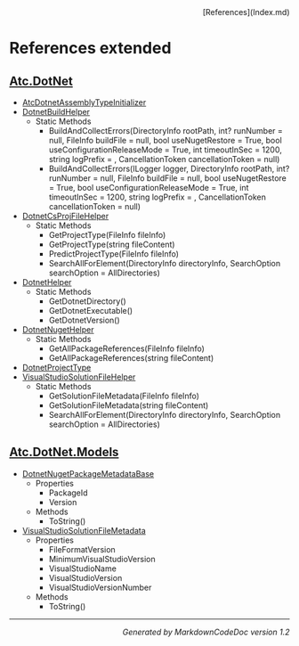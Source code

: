 <div style='text-align: right'>
[References](Index.md)
</div>

# References extended

## [Atc.DotNet](Atc.DotNet.md)

- [AtcDotnetAssemblyTypeInitializer](Atc.DotNet.md#atcdotnetassemblytypeinitializer)
- [DotnetBuildHelper](Atc.DotNet.md#dotnetbuildhelper)
  -  Static Methods
     - BuildAndCollectErrors(DirectoryInfo rootPath, int? runNumber = null, FileInfo buildFile = null, bool useNugetRestore = True, bool useConfigurationReleaseMode = True, int timeoutInSec = 1200, string logPrefix = , CancellationToken cancellationToken = null)
     - BuildAndCollectErrors(ILogger logger, DirectoryInfo rootPath, int? runNumber = null, FileInfo buildFile = null, bool useNugetRestore = True, bool useConfigurationReleaseMode = True, int timeoutInSec = 1200, string logPrefix = , CancellationToken cancellationToken = null)
- [DotnetCsProjFileHelper](Atc.DotNet.md#dotnetcsprojfilehelper)
  -  Static Methods
     - GetProjectType(FileInfo fileInfo)
     - GetProjectType(string fileContent)
     - PredictProjectType(FileInfo fileInfo)
     - SearchAllForElement(DirectoryInfo directoryInfo, SearchOption searchOption = AllDirectories)
- [DotnetHelper](Atc.DotNet.md#dotnethelper)
  -  Static Methods
     - GetDotnetDirectory()
     - GetDotnetExecutable()
     - GetDotnetVersion()
- [DotnetNugetHelper](Atc.DotNet.md#dotnetnugethelper)
  -  Static Methods
     - GetAllPackageReferences(FileInfo fileInfo)
     - GetAllPackageReferences(string fileContent)
- [DotnetProjectType](Atc.DotNet.md#dotnetprojecttype)
- [VisualStudioSolutionFileHelper](Atc.DotNet.md#visualstudiosolutionfilehelper)
  -  Static Methods
     - GetSolutionFileMetadata(FileInfo fileInfo)
     - GetSolutionFileMetadata(string fileContent)
     - SearchAllForElement(DirectoryInfo directoryInfo, SearchOption searchOption = AllDirectories)

## [Atc.DotNet.Models](Atc.DotNet.Models.md)

- [DotnetNugetPackageMetadataBase](Atc.DotNet.Models.md#dotnetnugetpackagemetadatabase)
  -  Properties
     - PackageId
     - Version
  -  Methods
     - ToString()
- [VisualStudioSolutionFileMetadata](Atc.DotNet.Models.md#visualstudiosolutionfilemetadata)
  -  Properties
     - FileFormatVersion
     - MinimumVisualStudioVersion
     - VisualStudioName
     - VisualStudioVersion
     - VisualStudioVersionNumber
  -  Methods
     - ToString()

<hr /><div style='text-align: right'><i>Generated by MarkdownCodeDoc version 1.2</i></div>
